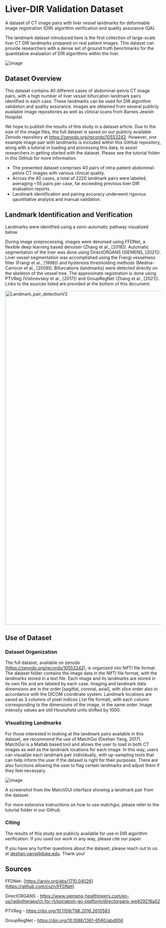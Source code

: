 # Liver-DIR Validation Dataset
A dataset of CT image pairs with liver vessel landmarks for deformable image registration (DIR) algorithm verification and quality assurance (QA).

The landmark dataset introduced here is the first collection of large-scale liver CT DIR landmarks prepared on real patient images. This dataset can provide researchers with a dense set of ground truth benchmarks for the quantitative evaluation of DIR algorithms within the liver. 

![image](https://github.com/deshanyang/Liver-DIR-QA/assets/157416527/6a9a7aa1-69b3-4687-938a-acd7eb20bfad)




## Dataset Overview
This dataset contains 40 different cases of abdominal-pelvis CT image pairs, with a high number of liver vessel bifurcation landmark pairs identified in each case. These landmarks can be used for DIR algorithm validation and quality assurance. Images are obtained from several publicly available image repositories as well as clinical scans from Barnes Jewish Hospital.

We hope to publish the results of this study in a dataset article. Due to the size of the image files, the full dataset is saved on our publicly available Zenodo repository at https://zenodo.org/records/10553242. However, one example image pair with landmarks is included within this GitHub repository, along with a tutorial in loading and processing this data, to assist researchers in getting started with the dataset. Please see the tutorial folder in this GitHub for more information.

- The presented dataset comprises 40 pairs of intra-patient abdominal-pelvis CT images with various clinical quality. <br>
- Across the 40 cases, a total of 2220 landmark pairs were labeled, averaging ~55 pairs per case, far exceeding previous liver DIR evaluation reports.<br>
- Landmark identification and pairing accuracy underwent rigorous qauntitative analysis and manual validation.<br>



## Landmark Identification and Verification
Landmarks were identified using a semi-automatic pathway visualized below




During image preprocessing, images were denoised using FFDNet, a flexible deep learning based denoiser (Zhang et al., [2018]). Automatic segmentation of the liver was done using DirectORGANS (SIEMENS, [2021]). Liver vessel segmentation was accomplished using the Frangi vesselness filter (Frangi et al., [1998]) and hysteresis thresholding methods (Medina-Carnicer et al., [2009]). Bifurcations (landmarks) were detected directly on the skeleton of the vessel tree. The approximate registration is done using PTVReg (Vishnevskiy et al., [2017]) and GroupRegNet (Zhang et al., [2021]). Links to the sources listed are provided at the bottom of this document.

<img width="1080" alt="Landmark_pair_detectionV2" src="https://github.com/user-attachments/assets/62d1c4b4-ad4c-4a3f-b9d3-45cdb53519c2">


## Use of Dataset
### Dataset Organization
The full dataset, available on zenodo (https://zenodo.org/records/10553242), is organized into NIfTI file format. The dataset folder contains the image data in the NIfTI file format, with the landmarks stored in a text file. Each image and its landmarks are stored in its own file and are labeled by each case. Imaging and landmark data dimensions are in the order [sagittal, coronal, axial], with slice order also in accordance with the DICOM coordinate system. Landmark locations are saved as 3 columns of pixel indices (.txt file format), with each column corresponding to the dimensions of the image, in the same order. Image intensity values are still Hounsfield units shifted by 1000.



### Visualizing Landmarks
For those interested in looking at the landmark pairs available in this dataset, we recommend the use of MatchGui (Deshan Yang, 2017). MatchGui is a Matlab based tool and allows the user to load in both CT images as well as the landmark locations for each image. In this way, users can visualize each landmark pair individually, with up-sampling tools that can help inform the user if the dataset is right for their purposes. There are also functions allowing the user to flag certain landmarks and adjust them if they feel necessary.

![image](https://github.com/deshanyang/Liver-DIR-QA/assets/50779449/39a6f658-91ca-4a1d-b9f5-7c2e012679db)

A screenshot from the MatchGUI interface showing a landmark pair from the dataset.

For more extensive instructions on how to use matchgui, please refer to the tutorial folder in our Github.

### Citing
The results of this study are publicly available for use in DIR algorithm verification. If you used our work in any way, please cite our paper.

If you have any further questions about the dataset, please reach out to us at deshan.yang@duke.edu. Thank you!

## Sources
FFDNet- [https://arxiv.org/abs/1710.04026](https://github.com/cszn/FFDNet)

DirectORGANS - https://www.siemens-healthineers.com/en-us/radiotherapy/ct-for-rt/somatom-go-platform/directorgans-wp#29216a52

PTVReg - https://doi.org/10.1109/TMI.2016.2610583

GroupRegNet - https://doi.org/10.1088/1361-6560/abd956
